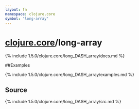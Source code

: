 ```yaml
---
layout: fn
namespace: clojure.core
symbol: "long-array"
---
```


# [clojure.core](../)/long-array

{% include 1.5.0/clojure.core/long_DASH_array/docs.md %}

##Examples

{% include 1.5.0/clojure.core/long_DASH_array/examples.md %}
## Source
{% include 1.5.0/clojure.core/long_DASH_array/src.md %}

